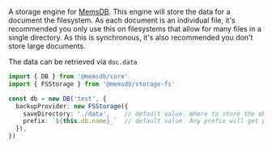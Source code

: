 A storage engine for [MemsDB](https://github.com/brocococonut/@memsdb). This engine will store the data for a document the filesystem. As each document is an individual file, it's recommended you only use this on filesystems that allow for many files in a single directory. As this is synchronous, it's also recommended you don't store large documents.

The data can be retrieved via `doc.data`

```ts
import { DB } from '@memsdb/core'
import { FSStorage } from '@memsdb/storage-fs'

const db = new DB('test', {
  backupProvider: new FSStorage({
    saveDirectory: './data',    // default value. Where to store the objects.
    prefix: `${this.db.name}_`  // default value. Any prefix will get prepended to the document ID for the filename
  }),
})
```